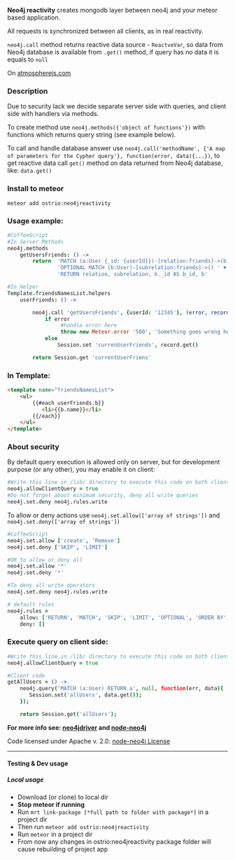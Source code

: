 **Neo4j reactivity** creates mongodb layer between neo4j and your meteor based application.

All requests is synchronized between all clients, as in real reactivity.

```neo4j.call``` method returns reactive data source - ```ReactveVar```, so data from Neo4j database is available from ```.get()``` method, if query has no data it is equals to ```null```

On [atmospherejs.com](https://atmospherejs.com/ostrio/neo4jreactivity)

### Description
Due to security lack we decide separate server side with queries, and client side with handlers via methods.

To create method use ```neo4j.methods({'object of functions'})``` with functions which returns query string (see example below).

To call and handle database answer use ```neo4j.call('methodName', {'A map of parameters for the Cypher query'}, function(error, data){...})```, to get reactive data call ```get()``` method on data returned from Neo4j database, like: ```data.get()```

### Install to meteor
```
meteor add ostrio:neo4jreactivity
```

### Usage example:
```coffeescript
#CoffeeScript
#In Server Methods
neo4j.methods 
    getUsersFriends: () ->
        return  'MATCH (a:User {_id: {userId}})-[relation:friends]->(b:User) ' +
                'OPTIONAL MATCH (b:User)-[subrelation:friends]->() ' +
                'RETURN relation, subrelation, b._id AS b_id, b'

#In Helper
Template.friendsNamesList.helpers
    userFriends: () ->

        neo4j.call 'getUsersFriends', {userId: '12345'}, (error, record) ->
            if error
                 #handle error here
                 throw new Meteor.error '500', 'Something goes wrong here', error.toString()
            else
                Session.set 'currenUserFriends', record.get()

        return Session.get 'currentUserFriens'
```

### In Template:
```html
<template name="friendsNamesList">
    <ul>
        {{#each userFriends.b}}
           <li>{{b.name}}</li>
        {{/each}}
    </ul>
</template>
```

### About security
By default query execution is allowed only on server, but for development purpose (or any other), you may enable it on client:
```coffeescript
#Write this line in /lib/ directory to execute this code on both client and server side
neo4j.allowClientQuery = true
#Do not forget about minimum security, deny all write queries
neo4j.set.deny neo4j.rules.write
```

To allow or deny actions use ```neo4j.set.allow(['array of strings'])``` and ```neo4j.set.deny(['array of strings'])```
```coffeescript
#CoffeeScript
neo4j.set.allow ['create', 'Remove']
neo4j.set.deny ['SKIP', 'LIMIT']

#OR to allow or deny all
neo4j.set.allow '*'
neo4j.set.deny '*'

#To deny all write operators
neo4j.set.deny neo4j.rules.write

# default rules
neo4j.rules = 
    allow: ['RETURN', 'MATCH', 'SKIP', 'LIMIT', 'OPTIONAL', 'ORDER BY', 'WITH', 'AS', 'WHERE', 'CONSTRAINT', 'UNWIND', 'DISTINCT', 'CASE', 'WHEN', 'THEN', 'ELSE', 'END', 'CREATE', 'UNIQUE', 'MERGE', 'SET', 'DELETE', 'REMOVE', 'FOREACH', 'ON', 'INDEX', 'USING', 'DROP']
    deny: []
```

### Execute query on client side:
```coffeescript
#Write this line in /lib/ directory to execute this code on both client and server side
neo4j.allowClientQuery = true

#Client code
getAllUsers = () ->
    neo4j.query('MATCH (a:User) RETURN a', null, function(err, data){
       Session.set('allUsers', data.get());
    });

    return Session.get('allUsers');
```

**For more info see: [neo4jdriver](https://github.com/VeliovGroup/ostrio-neo4jdriver) and [node-neo4j](https://github.com/thingdom/node-neo4j)**

Code licensed under Apache v. 2.0: [node-neo4j License](https://github.com/thingdom/node-neo4j/blob/master/LICENSE) 

-----
#### Testing & Dev usage
##### Local usage

 - Download (or clone) to local dir
 - **Stop meteor if running**
 - Run ```mrt link-package [*full path to folder with package*]``` in a project dir
 - Then run ```meteor add ostrio:neo4jreactivity```
 - Run ```meteor``` in a project dir
 - From now any changes in ostrio:neo4jreactivity package folder will cause rebuilding of project app
